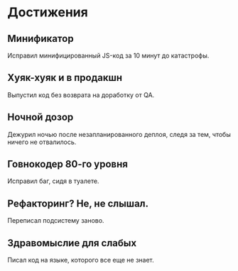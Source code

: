 # Достижения

## Минификатор
Исправил минифицированный JS-код за 10 минут до катастрофы.
## Хуяк-хуяк и в продакшн
Выпустил код без возврата на доработку от QA.
## Ночной дозор
Дежурил ночью после незапланированного деплоя, следя за тем, чтобы ничего не отвалилось.
## Говнокодер 80-го уровня
Исправил баг, сидя в туалете.
## Рефакторинг? Не, не слышал.
Переписал подсистему заново.
## Здравомыслие для слабых
Писал код на языке, которого все еще не знает.
